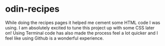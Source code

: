 # odin-recipes

While doing the recipes pages it helped me cement some HTML code I was using. I am absolutely excited to tune this project up with some CSS later on! Using Terminal code has also made the process feel a lot quicker and I feel like using Github is a wonderful experience.